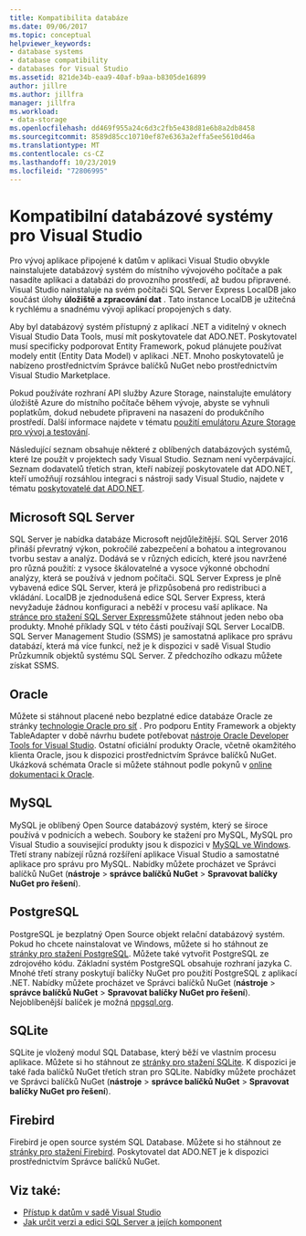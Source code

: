 ```yaml
---
title: Kompatibilita databáze
ms.date: 09/06/2017
ms.topic: conceptual
helpviewer_keywords:
- database systems
- database compatibility
- databases for Visual Studio
ms.assetid: 821de34b-eaa9-40af-b9aa-b8305de16899
author: jillre
ms.author: jillfra
manager: jillfra
ms.workload:
- data-storage
ms.openlocfilehash: dd469f955a24c6d3c2fb5e438d81e6b8a2db8458
ms.sourcegitcommit: 8589d85cc10710ef87e6363a2effa5ee5610d46a
ms.translationtype: MT
ms.contentlocale: cs-CZ
ms.lasthandoff: 10/23/2019
ms.locfileid: "72806995"
---
```

# <a name="compatible-database-systems-for-visual-studio"></a>Kompatibilní databázové systémy pro Visual Studio

Pro vývoj aplikace připojené k datům v aplikaci Visual Studio obvykle nainstalujete databázový systém do místního vývojového počítače a pak nasadíte aplikaci a databázi do provozního prostředí, až budou připravené. Visual Studio nainstaluje na svém počítači SQL Server Express LocalDB jako součást úlohy **úložiště a zpracování dat** . Tato instance LocalDB je užitečná k rychlému a snadnému vývoji aplikací propojených s daty.

Aby byl databázový systém přístupný z aplikací .NET a viditelný v oknech Visual Studio Data Tools, musí mít poskytovatele dat ADO.NET. Poskytovatel musí specificky podporovat Entity Framework, pokud plánujete používat modely entit (Entity Data Model) v aplikaci .NET. Mnoho poskytovatelů je nabízeno prostřednictvím Správce balíčků NuGet nebo prostřednictvím Visual Studio Marketplace.

Pokud používáte rozhraní API služby Azure Storage, nainstalujte emulátory úložiště Azure do místního počítače během vývoje, abyste se vyhnuli poplatkům, dokud nebudete připraveni na nasazení do produkčního prostředí. Další informace najdete v tématu [použití emulátoru Azure Storage pro vývoj a testování](/azure/storage/common/storage-use-emulator).

Následující seznam obsahuje některé z oblíbených databázových systémů, které lze použít v projektech sady Visual Studio. Seznam není vyčerpávající. Seznam dodavatelů třetích stran, kteří nabízejí poskytovatele dat ADO.NET, kteří umožňují rozsáhlou integraci s nástroji sady Visual Studio, najdete v tématu [poskytovatelé dat ADO.NET](/dotnet/framework/data/adonet/data-providers).

## <a name="microsoft-sql-server"></a>Microsoft SQL Server

SQL Server je nabídka databáze Microsoft nejdůležitější. SQL Server 2016 přináší převratný výkon, pokročilé zabezpečení a bohatou a integrovanou tvorbu sestav a analýz. Dodává se v různých edicích, které jsou navržené pro různá použití: z vysoce škálovatelné a vysoce výkonné obchodní analýzy, která se používá v jednom počítači. SQL Server Express je plně vybavená edice SQL Server, která je přizpůsobená pro redistribuci a vkládání.  LocalDB je zjednodušená edice SQL Server Express, která nevyžaduje žádnou konfiguraci a neběží v procesu vaší aplikace. Na [stránce pro stažení SQL Server Express](https://www.microsoft.com/sql-server/sql-server-editions-express)můžete stáhnout jeden nebo oba produkty. Mnohé příklady SQL v této části používají SQL Server LocalDB. SQL Server Management Studio (SSMS) je samostatná aplikace pro správu databází, která má více funkcí, než je k dispozici v sadě Visual Studio Průzkumník objektů systému SQL Server. Z předchozího odkazu můžete získat SSMS.

## <a name="oracle"></a>Oracle

Můžete si stáhnout placené nebo bezplatné edice databáze Oracle ze stránky [technologie Oracle pro síť](https://www.oracle.com/database/technologies/oracle-database-software-downloads.html) . Pro podporu Entity Framework a objekty TableAdapter v době návrhu budete potřebovat [nástroje Oracle Developer Tools for Visual Studio](https://www.oracle.com/database/technologies/developer-tools/visual-studio/). Ostatní oficiální produkty Oracle, včetně okamžitého klienta Oracle, jsou k dispozici prostřednictvím Správce balíčků NuGet. Ukázková schémata Oracle si můžete stáhnout podle pokynů v [online dokumentaci k Oracle](https://docs.oracle.com/cd/E11882_01/server.112/e10831/toc.htm).

## <a name="mysql"></a>MySQL

MySQL je oblíbený Open Source databázový systém, který se široce používá v podnicích a webech. Soubory ke stažení pro MySQL, MySQL pro Visual Studio a související produkty jsou k dispozici v [MySQL ve Windows](https://www.mysql.com/why-mysql/windows/). Třetí strany nabízejí různá rozšíření aplikace Visual Studio a samostatné aplikace pro správu pro MySQL. Nabídky můžete procházet ve Správci balíčků NuGet (**nástroje**  > **správce balíčků NuGet**  > **Spravovat balíčky NuGet pro řešení**).

## <a name="postgresql"></a>PostgreSQL

PostgreSQL je bezplatný Open Source objekt relační databázový systém. Pokud ho chcete nainstalovat ve Windows, můžete si ho stáhnout ze [stránky pro stažení PostgreSQL](https://www.postgresql.org/download/windows/). Můžete také vytvořit PostgreSQL ze zdrojového kódu. Základní systém PostgreSQL obsahuje rozhraní jazyka C. Mnohé třetí strany poskytují balíčky NuGet pro použití PostgreSQL z aplikací .NET. Nabídky můžete procházet ve Správci balíčků NuGet (**nástroje**  > **správce balíčků NuGet**  > **Spravovat balíčky NuGet pro řešení**). Nejoblíbenější balíček je možná [npgsql.org](http://www.npgsql.org).

## <a name="sqlite"></a>SQLite

SQLite je vložený modul SQL Database, který běží ve vlastním procesu aplikace. Můžete si ho stáhnout ze [stránky pro stažení SQLite](https://www.sqlite.org/download.html). K dispozici je také řada balíčků NuGet třetích stran pro SQLite. Nabídky můžete procházet ve Správci balíčků NuGet (**nástroje**  > **správce balíčků NuGet**  > **Spravovat balíčky NuGet pro řešení**).

## <a name="firebird"></a>Firebird

Firebird je open source systém SQL Database. Můžete si ho stáhnout ze [stránky pro stažení Firebird](http://firebirdsql.org/en/downloads/). Poskytovatel dat ADO.NET je k dispozici prostřednictvím Správce balíčků NuGet.

## <a name="see-also"></a>Viz také:

- [Přístup k datům v sadě Visual Studio](../data-tools/accessing-data-in-visual-studio.md)
- [Jak určit verzi a edici SQL Server a jejích komponent](https://support.microsoft.com/help/321185/how-to-determine-the-version-edition-and-update-level-of-sql-server-an)

